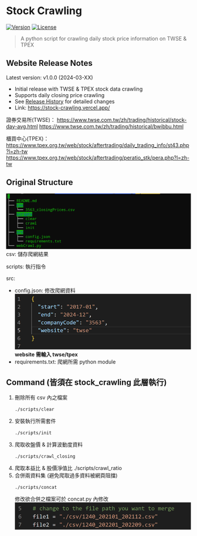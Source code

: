 # Stock Crawling

[![Version](https://img.shields.io/badge/version-1.0.0-blue.svg)](https://github.com/yourusername/stock-crawling/releases)
[![License](https://img.shields.io/badge/license-MIT-green.svg)](LICENSE)

> A python script for crawling daily stock price information on TWSE & TPEX

## Website Release Notes
Latest version: v1.0.0 (2024-03-XX)
- Initial release with TWSE & TPEX stock data crawling
- Supports daily closing price crawling
- See [Release History](#release-history) for detailed changes
- Link: https://stock-crawling.vercel.app/

證券交易所(TWSE)：
https://www.twse.com.tw/zh/trading/historical/stock-day-avg.html
https://www.twse.com.tw/zh/trading/historical/bwibbu.html

櫃買中心(TPEX)：
https://www.tpex.org.tw/web/stock/aftertrading/daily_trading_info/st43.php?l=zh-tw
https://www.tpex.org.tw/web/stock/aftertrading/peratio_stk/pera.php?l=zh-tw

## Original Structure

![Alt text](./img/image.png)
csv: 儲存爬網結果

scripts: 執行指令

src:

- config.json: 修改爬網資料
  ![Alt text](./img/image-1.png)
  **website 需輸入 twse/tpex**
- requirements.txt: 爬網所需 python module

## Command (皆須在 stock_crawling 此層執行)

1. 刪除所有 csv 內之檔案
   ```
   ./scripts/clear
   ```
2. 安裝執行所需套件
   ```
   ./scripts/init
   ```
3. 爬取收盤價 & 計算波動度資料
   ```
   ./scripts/crawl_closing
   ```
4. 爬取本益比 & 股價淨值比
   ./scripts/crawl_ratio
5. 合併兩資料集 (避免爬取過多資料被網頁阻擋)
   ```
   ./scripts/concat
   ```
   修改欲合併之檔案可於 concat.py 內修改
   ![Alt text](./img/image-2.png)
